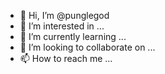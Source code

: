 - 👋 Hi, I’m @punglegod
- 👀 I’m interested in ...
- 🌱 I’m currently learning ...
- 💞️ I’m looking to collaborate on ...
- 📫 How to reach me ...

<!---
punglegod/punglegod is a ✨ special ✨ repository because its `README.md` (this file) appears on your GitHub profile.
You can click the Preview link to take a look at your changes.
--->
